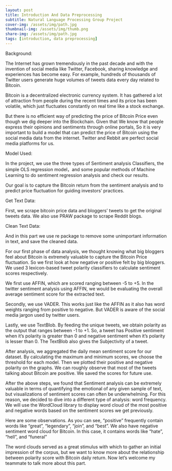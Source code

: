 ```yaml
---
layout: post
title: Introduction And Data Preprocessing
subtitle: Natural Language Processing Group Project
cover-img: /assets/img/path.jpg
thumbnail-img: /assets/img/thumb.png
share-img: /assets/img/path.jpg
tags: [introduction, data preprocessing]
---
```


Background:

The Internet has grown tremendously in the past decade and with the invention of social media like Twitter, Facebook,  sharing knowledge and experiences has become easy. For example, hundreds of thousands of Twitter users generate huge volumes of tweets data every day related to Bitcoin. 

Bitcoin is a decentralized electronic currency system. It has gathered a lot of attraction from people during the recent times and its price has been volatile, which just fluctuates constantly on real time like a stock exchange. 

But there is no efficient way of predicting the price of Bitcoin Price even though we dig deeper into the Blockchain. Given that We know that people express their opinions and sentiments through online portals, So it is very important to build a model that can predict the price of Bitcoin using the social media data from the internet. Twitter and Rebbit are perfect social media platforms for us.

Model Used:

In the project, we use the three types of Sentiment analysis Classifiers, the simple OLS regression model，and some popular methods of Machine Learning to do sentiment regression analysis and check our results.

Our goal is to capture the Bitcoin return from the sentiment analysis and to predict price  fluctuation for guiding investors’ practices.

Get Text Data:

First, we scrape bitcoin price data and bloggers’ tweets to get the original tweets data. We also use PRAW package to scrape Reddit blogs.

Clean Text Data:

And in this part we use re package to remove some unimportant information in text, and save the cleaned data.





For our first phase of data analysis, we thought knowing what big bloggers feel about Bitcoin is extremely valuable to capture the Bitcoin Price fluctuation. So we first look at how negative or positive felt by big bloggers. We used 3 lexicon-based tweet polarity classifiers to calculate sentiment scores respectively. 

We first use AFFIN, which are scored ranging between -5 to +5. In the twitter sentiment analysis using AFFIN, we would be evaluating the overall average sentiment score for the extracted text. 

Secondly, we use VADER. This works just like the AFFIN as it also has word weights ranging from positive to negative. But VADER is aware of the social media jargon used by twitter users. 

Lastly, we use TextBlob. By feeding the unique tweets, we obtain polarity as the output that ranges between -1 to +1. So, a tweet has Positive sentiment when it’s polarity is greater than 0 and negative sentiment when it’s polarity is lesser than 0. The TextBlob also gives the Subjectivity of a tweet.

After analysis, we aggregated the daily mean sentiment score for our dataset. By calculating the maximum and minimum scores, we choose the threshold for each model. Then we plotted their positive and negative polarity on the graphs. We can roughly observe that most of the tweets talking about Bitcoin are positive. We saved the scores for future use.

After the above steps, we found that Sentiment analysis can be extremely valuable in terms of quantifying the emotional of any given sample of text, but visualizations of sentiment scores can often be underwhelming. For this reason, we decided to dive into a different type of analysis: word frequency. We will use the WordCloud library to display word cloud of the most positive and negative words based on the sentiment scores we get previously.

Here are some observations. As you can see, “positive” frequently contain words like “great”, “legendary”, “join”, and “best”. We also have negative sentiment word cloud for Bitcoin. In this case, it contains words like “hate”, “hell”, and “funeral”

The word clouds served as a great stimulus with which to gather an initial impression of the corpus, but we want to know more about the relationship between polarity score with Bitcoin daily return. Now let’s welcome my teammate to talk more about this part.
